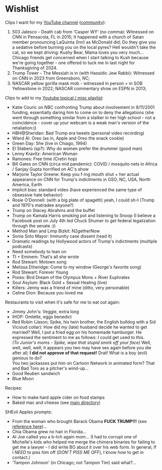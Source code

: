 # Wishlist

Clips I want for my [YouTube channel](https://www.youtube.com/@maxieschmidt) ([community](https://www.youtube.com/@maxieschmidt/community)): 
1. 503 Jalesco - Death cab from 'Casper WY' (no comma): Witnessed on CNN in Pensacola, FL in 2015; It happened with a church of Satan
   member pronouncing LaQuinta (Inn) as McDonald did; Do they give you a sedative before burning you on the local
   pyres? Hell wouldn't take the cat, so we kept driving: Kushy Bear, Mama loves you very much... Chicago friends get
   concerned when I start talking to Kush because we're going together - one offered to tuck me in last night for Thanksgiving of 2024. 
3. Trump Tower - The Messiah is in (with Hassidic Jew Rabbi): Witnessed on CNN in 2023 from Greensboro, NC;
4. NASCAR yellow gorilla mask mob - witnessed in person + in SOB Yellowstone in 2022; NASCAR commentary show on ESPN in 2013;

Clips to add to my [Youtube topical / misc playlist](https://www.youtube.com/watch?v=cmpRLQZkTb8&list=PLKuEX1pHu60pPObUmaxQAfSkJpgPuVVpA):
* Katie Couric on NBC confronting Trump about involvement in 9/11/2001 funding, essentially daring him to come on to deny the allegations
  (she went through something similar from a stalker in her high school - not a coincidence - cover up your webcam is a weak man's version
  of the retaliation:() 
* HBH@Sheridan: Bad Trump era tweets (personal video recording)
* Wierd Al: Oreo (as in, Apple and Oreo the snack cookie)
* Green Day: She (live in Chiago, 1994)
* El Stabero (sp?): Why do women prefer the drummer (good man)
* Lenny Kravitz: American Woman
* Ramones: Free time (Cretin hop)
* Bill Gates on CNN (circa mid pandemic): COVID / mosquito nets in Africa / Sanjay Gupta horrified on AC's show
* Marjorie Taylor Greene: Keep you f-ing mouth shut + her actual appearance on CNN for Trump's indictments in GSO, NC, USA, North America, Earth
* Implicit bias: standard video (have experienced the same type of obsessive hate behavior)
* Rosie O'Donnell: (with a big plate of spagetti) yeah, I could sh-t (Trump and 1970's matradee anyone?)
* Trump on Stacey Abrahms and the buffet
* Trump on Kamala Harris smoking pot and listening to Snoop (I believe a Facebook post on July 4th led Chuck Shumer to get federal legalization through the senate :))
* Method Man and Limp Bizkit: N2getherNow
* Sonia Soto Mayor: Immunity case dissent (read it)
* Dramatic readings by Hollywood actors of Trump's indictments (multiple podcasts)
* Need somebody to lean on
* TI + Eminem: That's all she wrote
* Rod Stewart: Motown song
* Melissa Etheridge: Come to my window (George's favorite song)
* Rod Stewart: Forever Young
* Pixies: Bird Dream of the Olympus Mons + River Euphrates
* Soul Asylum: Black Gold + Sexual Healing (live)
* Killers: Jenny was a friend of mine (ditto, very personable)
* Celine Dion: Because you loved me

Restaurants to visit when it's safe for me to eat out again:
* Jimmy John's: Veggie, extra long
* IHOP: Omlette, eggs benedict
* Red Robin (Jason; Spike, his twin brother, the English bulldog with a Sid Vicioud collar):
  How did my (late) husband decide he wanted to get married? Well, I put a fried egg on his homemade
  hamburger. He expressed the sentiment to me as follows: I could get used to this.
  <br/>
  *(To Junior's moms - Spike, wipe that stupid smirk off your face)*
  Well, well, well, well; it appears you two may have sex again before you
  die after all; **I did not approve of that request!** Drat! What is a boy (evil) genious to do?
  <br/>
  You two jackasses put him on Cartoon Network in animated form?
  That and Bad Toro as a pitcher's wind-up...
* Good Reuben sandwich
* Blue Moon

Recipes:
* How to make hard apple cider on food stamps
* Baked mac and cheese (see [main directory](https://github.com/maxieds/public-file-stashes/tree/main/document-stashes/recipes))

SHEvil Apples prompts:
* From the woman who brought Barack Obama **FUCK TRUMP!!!** (see [reference here](https://github.com/maxieds/ChameleonMiniLiveDebugger/issues/26#issuecomment-1722385007))...
* Chia Obama grew no hair in Florida...
* AI Joe called you a b-tch again mom... (I had to corrupt one of Michelle's kids who helped me merge the chimera binaries for failing to get me a lawyer - I did write BO about it over his web form. In general, If I *NEED* to piss him off (*DON'T PISS ME OFF*), I know how to get in contact.)
* 'Tampon Johnson' (in Chicago; not Tampon Tim) said what?...
